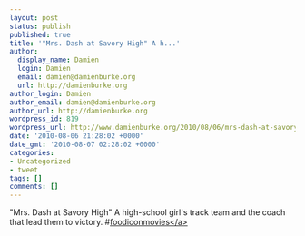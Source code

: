 ```yaml
---
layout: post
status: publish
published: true
title: '"Mrs. Dash at Savory High" A h...'
author:
  display_name: Damien
  login: Damien
  email: damien@damienburke.org
  url: http://damienburke.org
author_login: Damien
author_email: damien@damienburke.org
author_url: http://damienburke.org
wordpress_id: 819
wordpress_url: http://www.damienburke.org/2010/08/06/mrs-dash-at-savory-high-a-h/
date: '2010-08-06 21:28:02 +0000'
date_gmt: '2010-08-07 02:28:02 +0000'
categories:
- Uncategorized
- tweet
tags: []
comments: []
---
```

<p>"Mrs. Dash at Savory High" A high-school girl's track team and the coach that lead them to victory. #<a href="http:&#47;&#47;search.twitter.com&#47;search?q=%23foodiconmovies" class="aktt_hashtag">foodiconmovies<&#47;a></p>
